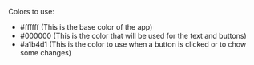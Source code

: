 Colors to use:

- #ffffff (This is the base color of the app)
- #000000 (This is the color that will be used for the text and buttons)
- #a1b4d1 (This is the color to use when a button is clicked or to chow some changes)

